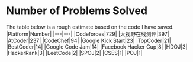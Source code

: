 # Number of Problems Solved
The table below is a rough estimate based on the code I have saved.
|Platform|Number|
|---|---|
|Codeforces|729|
|大视野在线测评|397|
|AtCoder|237|
|CodeChef|94|
|Google Kick Start|23|
|TopCoder|21|
|BestCoder|14|
|Google Code Jam|14|
|Facebook Hacker Cup|8|
|HDOJ|3|
|HackerRank|3|
|LeetCode|2|
|SPOJ|2|
|CSES|1|
|POJ|1|
